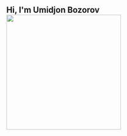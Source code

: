 ## Hi, I'm Umidjon Bozorov <img src="https://media.giphy.com/media/hvRJCFzcasrR4ia7z/giphy.gif" width="300px">

<!--
**umidjon2oo9/umidjon2oo9** is a ✨ _special_ ✨ repository because its `README.md` (this file) appears on your GitHub profile.

Here are some ideas to get you started:

- 🔭 I’m currently working on ...
- 🌱 I’m currently learning ...
- 👯 I’m looking to collaborate on ...
- 🤔 I’m looking for help with ...
- 💬 Ask me about ...
- 📫 How to reach me: ...
- 😄 Pronouns: ...
- ⚡ Fun fact: ...
-->
